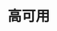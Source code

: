 

# 高可用  
<!-- 

高可用解决方案：同城双活？异地双活？异地多活？怎么实现？ 
https://mp.weixin.qq.com/s/-pjql9bbqrJSOzb2icMTVg
https://mp.weixin.qq.com/s/6nW7n0aaBis6XOFCRtmdiQ
一文聊聊高可用的“异地多活”架构设计 
https://mp.weixin.qq.com/s/_LczZ2hlBEUXf4I98NIGfg

 
-->